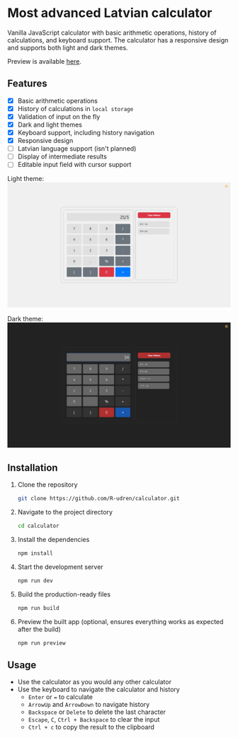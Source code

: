 # Most advanced Latvian calculator

Vanilla JavaScript calculator with basic arithmetic operations, history of calculations, and keyboard support. The
calculator has a responsive design and supports both light and dark themes.

Preview is available [here](https://lvca.pages.dev/).

## Features

- [x] Basic arithmetic operations
- [x] History of calculations in `local storage`
- [x] Validation of input on the fly
- [x] Dark and light themes
- [x] Keyboard support, including history navigation
- [x] Responsive design
- [ ] Latvian language support (isn't planned)
- [ ] Display of intermediate results
- [ ] Editable input field with cursor support

Light theme:
![img.png](assets/light.png)

Dark theme:
![img.png](assets/dark.png)

## Installation

1. Clone the repository
    ```bash
    git clone https://github.com/R-udren/calculator.git 
    ```
2. Navigate to the project directory
    ```bash
    cd calculator
    ```
3. Install the dependencies
    ```bash
    npm install
    ```
4. Start the development server
    ```bash
    npm run dev
    ```
5. Build the production-ready files
    ```bash
    npm run build
    ```
6. Preview the built app (optional, ensures everything works as expected after the build)
    ```bash
    npm run preview
    ```

## Usage

- Use the calculator as you would any other calculator
- Use the keyboard to navigate the calculator and history
    - `Enter` or `=` to calculate
    - `ArrowUp` and `ArrowDown` to navigate history
    - `Backspace` or `Delete` to delete the last character
    - `Escape`, `C`, `Ctrl + Backspace` to clear the input
    - `Ctrl + c` to copy the result to the clipboard

